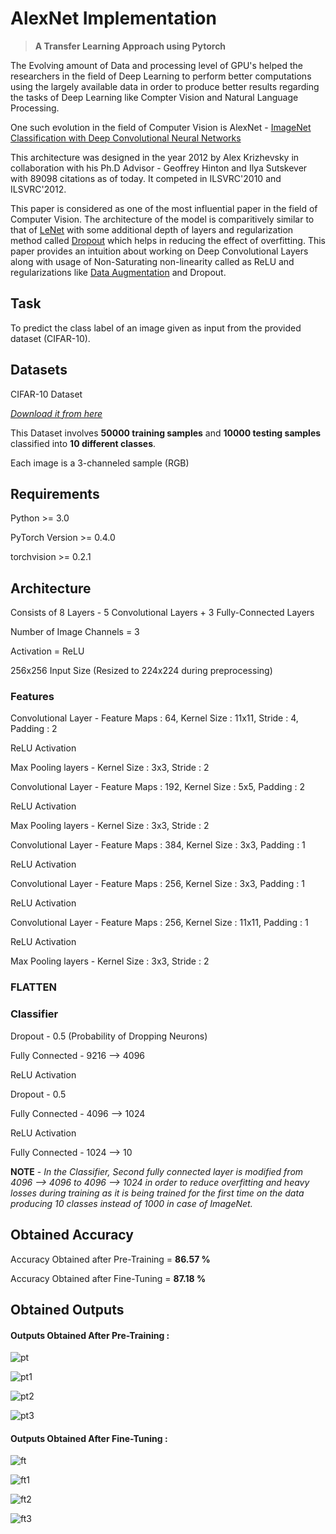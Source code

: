 # AlexNet Implementation 
> **A Transfer Learning Approach using Pytorch**

The Evolving amount of Data and processing level of GPU's helped the researchers in the field of Deep Learning to perform better computations using the largely available data in order to produce better results regarding the tasks of Deep Learning like Compter Vision and Natural Language Processing.

One such evolution in the field of Computer Vision is AlexNet - [ImageNet Classification with Deep Convolutional
Neural Networks](https://papers.nips.cc/paper/2012/file/c399862d3b9d6b76c8436e924a68c45b-Paper.pdf)

This architecture was designed in the year 2012 by Alex Krizhevsky in collaboration with his Ph.D Advisor - Geoffrey Hinton and Ilya Sutskever with 89098 citations as of today.
It competed in ILSVRC'2010 and ILSVRC'2012. 

This paper is considered as one of the most influential paper in the field of Computer Vision. The architecture of the model is comparitively similar to that of [LeNet](http://vision.stanford.edu/cs598_spring07/papers/Lecun98.pdf) with some additional depth of layers and regularization method called [Dropout](https://www.cs.toronto.edu/~hinton/absps/JMLRdropout.pdf) which helps in reducing the effect of overfitting. This paper provides an intuition about working on Deep Convolutional Layers along with usage of Non-Saturating non-linearity called as ReLU and regularizations like [Data Augmentation](https://en.wikipedia.org/wiki/Data_augmentation) and Dropout.

## Task
To predict the class label of an image given as input from the provided dataset (CIFAR-10).

## Datasets
CIFAR-10 Dataset

_[Download it from here](https://www.kaggle.com/swaroopkml/cifar10-pngs-in-folders)_

This Dataset involves **50000 training samples** and **10000 testing samples** classified into **10 different classes**.

Each image is a 3-channeled sample (RGB)

## Requirements
Python >= 3.0

PyTorch Version >= 0.4.0

torchvision >= 0.2.1

## Architecture
Consists of 8 Layers - 5 Convolutional Layers + 3 Fully-Connected Layers

Number of Image Channels = 3

Activation = ReLU

256x256 Input Size (Resized to 224x224 during preprocessing)

### **Features**

Convolutional Layer - Feature Maps : 64, Kernel Size : 11x11, Stride : 4, Padding : 2

ReLU Activation

Max Pooling layers  - Kernel Size : 3x3, Stride : 2

Convolutional Layer - Feature Maps : 192, Kernel Size : 5x5, Padding : 2

ReLU Activation

Max Pooling layers  - Kernel Size : 3x3, Stride : 2

Convolutional Layer - Feature Maps : 384, Kernel Size : 3x3, Padding : 1

ReLU Activation

Convolutional Layer - Feature Maps : 256, Kernel Size : 3x3, Padding : 1

ReLU Activation

Convolutional Layer - Feature Maps : 256, Kernel Size : 11x11, Padding : 1

ReLU Activation

Max Pooling layers  - Kernel Size : 3x3, Stride : 2

### **FLATTEN**

### **Classifier**

Dropout - 0.5 (Probability of Dropping Neurons)

Fully Connected - 9216 --> 4096

ReLU Activation

Dropout - 0.5

Fully Connected - 4096 --> 1024

ReLU Activation

Fully Connected - 1024 --> 10

**NOTE** - _In the Classifier, Second fully connected layer is modified from 4096 --> 4096 to 4096 --> 1024 in order to reduce overfitting and heavy losses during training as it is being trained for the first time on the data producing 10 classes instead of 1000 in case of ImageNet._

## Obtained Accuracy
Accuracy Obtained after Pre-Training = **86.57 %**

Accuracy Obtained after Fine-Tuning = **87.18 %**

## Obtained Outputs
#### **Outputs Obtained After Pre-Training :**

![pt](https://user-images.githubusercontent.com/67636257/124396219-d4e15e00-dd25-11eb-9ada-3f75543d2914.png)

![pt1](https://user-images.githubusercontent.com/67636257/124396221-d579f480-dd25-11eb-9323-20c6029a456a.png)

![pt2](https://user-images.githubusercontent.com/67636257/124396207-d01caa00-dd25-11eb-9f04-b75c4a378a97.png)

![pt3](https://user-images.githubusercontent.com/67636257/124396210-d1e66d80-dd25-11eb-9de7-87d47b32e9d9.png)

#### **Outputs Obtained After Fine-Tuning :**

![ft](https://user-images.githubusercontent.com/67636257/124396211-d27f0400-dd25-11eb-9b54-0b7409357c1b.png)

![ft1](https://user-images.githubusercontent.com/67636257/124396213-d27f0400-dd25-11eb-9356-b234831be933.png)

![ft2](https://user-images.githubusercontent.com/67636257/124396215-d3b03100-dd25-11eb-9694-fe3c3eed9ff9.png)

![ft3](https://user-images.githubusercontent.com/67636257/124396217-d448c780-dd25-11eb-9069-14b1be6d5a23.png)

